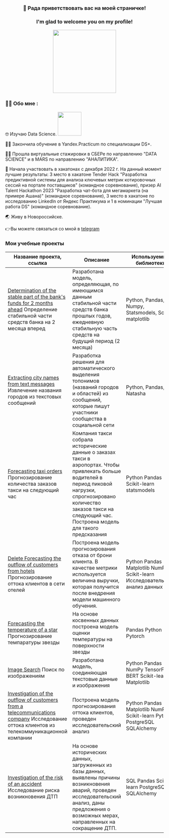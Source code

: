 ### <div id="header" align="center">  👋 Рада приветствовать вас на моей страничке!  </div>
<div id="header" align="center">
  </div>
  
### <div id="header" align="center">  I'm glad to welcome you on my profile! </div>
<div id="header" align="center">
  <img src="https://media2.giphy.com/media/ULUQvQ0LeGKZvvxk7Y/giphy.gif?cid=ecf05e47uqy6h0uya1vn7fk05p5tfsyekhmcsl0jd61zwy13&rid=giphy.gif&ct=g" width="200"/>
</div>

### :woman_technologist: Обо мне :

:nerd_face: Изучаю Data Science.   <img src="https://media3.giphy.com/media/G1ifnX4d5tYFACktp9/200w.webp?cid=ecf05e4707g901wt3lrkd64jgref39jzxqqo0yp8j5olw6di&rid=200w.webp&ct=g" width="75"/>
</div>

:woman_student: Закончила обучение в Yandex.Practicum по специализации DS+.

:woman_student: Прошла виртуальные стажировки в СБЕРе по направлению "DATA SCIENCE" и в MARS по направлению "АНАЛИТИКА".

:3rd_place_medal: Начала участвовать в хакатонах с декабря 2022 г. На данный момент лучшие результаты: 3 место в хакатоне Tender Hack "Разработка предиктивной системы для анализа ключевых метрик котировочных сессий на портале поставщиков" (командное соревнование), призер AI Talent Hackathon 2023 "Разработка чат-бота для мегамаркета (на примере Ашана)" (командное соревнование), 3 место в хакатоне по исследованию LinkedIn от Яндекс Практикума и 1 в номинации "Лучшая работа DS" (командное соревнование). 

:earth_asia: Живу в Новороссийске.

:point_right:Вы можете связаться со мной в [telegram](https://t.me/IrinaBalycheva) 


### Мои учебные проекты

| Название проекта, ссылка | Описание | Используемые библиотеки |
| --- | --- | --- |
| [Determination of the stable part of the bank's funds for 2 months ahead](https://github.com/Irina-Balycheva/Determination-of-the-stable-part-of-the-bank-s-funds-for-2-months-ahead) Определение стабильной части средств банка на 2 месяца вперед | Разработана модель, определяющая, по имеющимся данным стабильной части средств банка прошлых годов, ежедневную стабильную часть средств на будущий период (2 месяца) | Python, Pandas, Numpy, Statsmodels, SciPy, matplotlib
| [Extracting city names from text messages](https://github.com/Irina-Balycheva/search-for-toponyms) Извлечение названия городов из текстовых сообщений | Разработка решения для автоматического выделения топонимов (названий городов и областей) из сообщений, которые пишут участники сообщества в социальной сети | Python, Pandas, Natasha
| [Forecasting taxi orders](https://github.com/Irina-Balycheva/Practicum/tree/main/Forecasting%20taxi%20orders) Прогнозирование количества заказов такси на следующий час |  Компания такси собрала исторические данные о заказах такси в аэропортах. Чтобы привлекать больше водителей в период пиковой нагрузки, спрогнозировано количество заказов такси на следующий час. Построена модель для такого предсказания | Python Pandas Scikit-learn statsmodels
| [Delete Forecasting the outflow of customers from hotels](https://github.com/Irina-Balycheva/Practicum/tree/main/Forecasting%20the%20outflow%20of%20customers%20from%20hotels) Прогнозирование оттока клиентов в сети отелей | Построена модель прогнозирования отказа от брони клиента. В качестве метрики используется величина выручки, которая получится после внедрения модели машинного обучения. | Python Pandas Matplotlib NumPy Scikit-learn Исследовательский анализ данных
| [Forecasting the temperature of a star](https://github.com/Irina-Balycheva/Practicum/tree/main/Forecasting%20the%20temperature%20of%20a%20star) Прогнозирование темпаратуры звезды| На основе косвенных данных построена модель оценки температуры на поверхности звезды | Pandas Python Pytorch
| [Image Search](https://github.com/Irina-Balycheva/Practicum/tree/main/Image%20Search) Поиск по изображениям | Разработана модель, соединяющая текстовые данные и изображения | Python Pandas NumPy TensorFlow BERT Scikit-learn Matplotlib
| [Investigation of the outflow of customers from a telecommunications company](https://github.com/Irina-Balycheva/Practicum/tree/main/Investigation%20of%20the%20outflow%20of%20customers%20from%20a%20telecommunications%20company) Исследование оттока клиентов из телекоммуникационной компании | Построена модель прогнозирования оттока клиентов, проведен исследовательский анализ | Python Pandas Matplotlib NumPy Scikit-learn Pytorch PostgreSQL SQLAlchemy
| [Investigation of the risk of an accident](https://github.com/Irina-Balycheva/Practicum/tree/main/Investigation%20of%20the%20risk%20of%20an%20accident) Исследование риска возникновения ДТП| На основе исторических данных, загруженных из базы данных, выявлены причины возникновения аварий, проведен исследовательский анализ, даны предложения о возможных мерах, направленных на сокращение ДТП. | SQL Pandas Scikit-learn PostgreSQL SQLAlchemy



<!--
**Irina-Balycheva/Irina-Balycheva** is a ✨ _special_ ✨ repository because its `README.md` (this file) appears on your GitHub profile.

Here are some ideas to get you started:

- 🔭 I’m currently working on ...
- 🌱 I’m currently learning ...
- 👯 I’m looking to collaborate on ...
- 🤔 I’m looking for help with ...
- 💬 Ask me about ...
- 📫 How to reach me: ...
- 😄 Pronouns: ...
- ⚡ Fun fact: ....
-->
